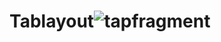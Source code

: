 # Tablayout![tapfragment](https://github.com/taewoooh/Tablayout/assets/85674271/6c036e05-03ae-4938-80ec-73946f3efde7)
